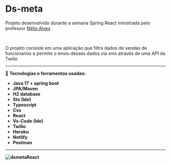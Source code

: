<h1>Ds-meta</h1>
<p>Projeto desenvolvido durante a semana Spring React ministrada pelo professor <a href="https://github.com/acenelio" target="_blank" rel="noopener noreferrer">Nélio Alves</a></p><br>

<p>O projeto consiste em uma aplicação que filtra dados de vendas de funcionarios e permite o envio desses dados via sms através de uma API da Twilio</p>
<hr>

:hammer: <strong>Tecnologias e ferramentas usadas:
* Java 17 + spring boot
* JPA/Maven
* H2 database
* Sts (Ide)
* Typescript
* Css
* React
* Vs-Code (Ide)
* Twilio
* Heroku
* Netlify
* Postman

<hr>

![dsmetaReact](https://user-images.githubusercontent.com/87610833/179268192-a2939f9b-00d9-4e01-940d-428485d2a05d.png)

